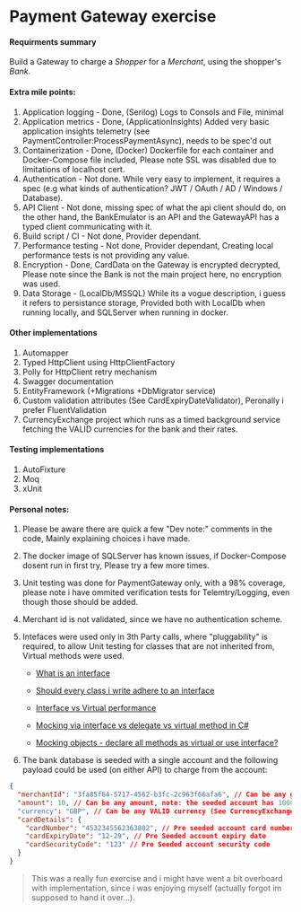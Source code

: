 # Payment Gateway exercise

#### Requirments summary

Build a Gateway to charge a _Shopper_ for a _Merchant_, using the shopper's _Bank_.

#### Extra mile points:

1. Application logging - Done, (Serilog) Logs to Consols and File, minimal
2. Application metrics - Done, (ApplicationInsights) Added very basic application insights telemetry (see PaymentController:ProcessPaymentAsync), needs to be spec'd out
3. Containerization    - Done, (Docker) Dockerfile for each container and Docker-Compose file included, Please note SSL was disabled due to limitations of localhost cert.
4. Authentication      - Not done. While very easy to implement, it requires a spec (e.g what kinds of authentication? JWT / OAuth / AD / Windows / Database).
5. API Client          - Not done, missing spec of what the api client should do, on the other hand, the BankEmulator is an API and the GatewayAPI has a typed client communicating with it.
6. Build script / CI   - Not done, Provider dependant.
7. Performance testing - Not done, Provider dependant, Creating local performance tests is not providing any value.
8. Encryption          - Done, CardData on the Gateway is encrypted decrypted, Please note since the Bank is not the main project here, no encryption was used.
9. Data Storage        - (LocalDb/MSSQL) While its a vogue description, i guess it refers to persistance storage, Provided both with LocalDb when running locally, and SQLServer when running in docker.

#### Other implementations
1. Automapper
2. Typed HttpClient using HttpClientFactory
3. Polly for HttpClient retry mechanism
4. Swagger documentation
5. EntityFramework (+Migrations +DbMigrator service)
6. Custom validation attributes (See CardExpiryDateValidator), Peronally i prefer FluentValidation
7. CurrencyExchange project which runs as a timed background service fetching the VALID currencies for the bank and their rates.

#### Testing implementations
1. AutoFixture
2. Moq
3. xUnit

#### Personal notes:
1. Please be aware there are quick a few "Dev note:" comments in the code, Mainly explaining choices i have made.
2. The docker image of SQLServer has known issues, if Docker-Compose dosent run in first try, Please try a few more times.
3. Unit testing was done for PaymentGateway only, with a 98% coverage, please note i have ommited verification tests for Telemtry/Logging, even though those should be added.
4. Merchant id is not validated, since we have no authentication scheme.
5. Intefaces were used only in 3th Party calls, where "pluggability" is required, to allow Unit testing for classes that are not inherited from, Virtual methods were used.
    * [What is an interface](https://www.cs.utah.edu/~germain/PPS/Topics/interfaces.html#:~:text=An%20interface%20is%20a%20programming,have%20a%20start_engine()%20action.)
    
    * [Should every class i write adhere to an interface](https://softwareengineering.stackexchange.com/questions/317371/should-every-class-i-write-adhere-to-an-interface)

    * [Interface vs Virtual performance](https://thedeveloperblog.com/interface-virtual-performance)

    * [Mocking via interface vs delegate vs virtual method in C#](https://gaevoy.com/2019/08/29/mocking-via-interface-delegate-virtual-method.html#mocking-via-virtual-method)

    * [Mocking objects - declare all methods as virtual or use interface?](https://stackoverflow.com/questions/691725/mocking-objects-declare-all-methods-as-virtual-or-use-interface)

6. The bank database is seeded with a single account and the following payload could be used (on either API) to charge from the account:

```json
{
  "merchantId": "3fa85f64-5717-4562-b3fc-2c963f66afa6", // Can be any guid
  "amount": 10, // Can be any amount, note: the seeded account has 1000 EUR initially
  "currency": "GBP", // Can be any VALID currency (See CurrencyExchange project)
  "cardDetails": {
    "cardNumber": "4532345562363802", // Pre seeded account card number
    "cardExpiryDate": "12-29", // Pre Seeded account expiry date
    "cardSecurityCode": "123" // Pre Seeded account security code
  }
}
```
> This was a really fun exercise and i might have went a bit overboard with implementation, since i was enjoying myself (actually forgot im supposed to hand it over...).

